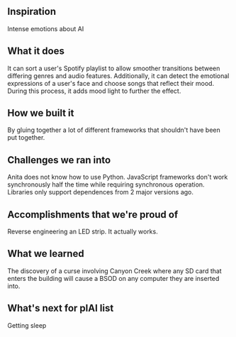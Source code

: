 ## Inspiration
Intense emotions about AI

## What it does
It can sort a user's Spotify playlist to allow smoother transitions between differing genres and audio features. Additionally, it can detect the emotional expressions of a user's face and choose songs that reflect their mood. During this process, it adds mood light to further the effect. 

## How we built it
By gluing together a lot of different frameworks that shouldn't have been put together. 

## Challenges we ran into
Anita does not know how to use Python. JavaScript frameworks don't work synchronously half the time while requiring synchronous operation. Libraries only support dependences from 2 major versions ago. 

## Accomplishments that we're proud of
Reverse engineering an LED strip. It actually works. 

## What we learned
The discovery of a curse involving Canyon Creek where any SD card that enters the building will cause a BSOD on any computer they are inserted into.

## What's next for plAI list
Getting sleep